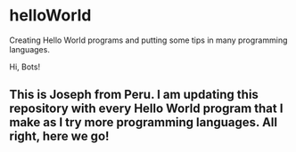 # helloWorld
Creating Hello World programs and putting some tips in many programming languages.

Hi, Bots!

This is Joseph from Peru. I am updating this repository with every Hello World program that I make as I try more programming languages. All right, here we go!
---

